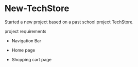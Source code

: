 # New-TechStore
Started a new project based on a past school project TechStore. 

project requirements

- Navigation Bar

- Home page

- Shopping cart page